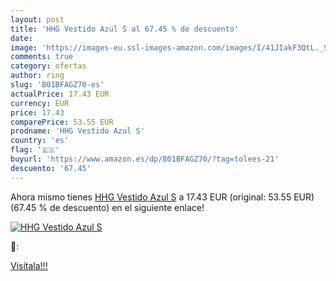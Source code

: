 ```yaml
---
layout: post
title: 'HHG Vestido Azul S al 67.45 % de descuento'
date: 
image: 'https://images-eu.ssl-images-amazon.com/images/I/41JIakF3QtL._SL200_.jpg'
comments: true
category: ofertas
author: ring
slug: 'B01BFAGZ70-es'
actualPrice: 17.43 EUR
currency: EUR
price: 17.43
comparePrice: 53.55 EUR
prodname: 'HHG Vestido Azul S'
country: 'es'
flag: '🇪🇸'
buyurl: 'https://www.amazon.es/dp/B01BFAGZ70/?tag=tolees-21'
descuento: '67.45'
---
```


Ahora mismo tienes [HHG Vestido Azul S](https://www.amazon.es/dp/B01BFAGZ70/?tag=tolees-21) a 17.43 EUR (original: 53.55 EUR) (67.45 %  de descuento) en el siguiente enlace!

[![HHG Vestido Azul S](https://images-eu.ssl-images-amazon.com/images/I/41JIakF3QtL._SL200_.jpg)](https://www.amazon.es/dp/B01BFAGZ70/?tag=tolees-21)

🔎:


[Visítala!!!](https://www.amazon.es/dp/B01BFAGZ70/?tag=tolees-21)

